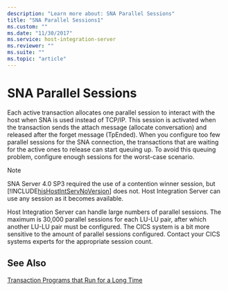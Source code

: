 ```yaml
---
description: "Learn more about: SNA Parallel Sessions"
title: "SNA Parallel Sessions1"
ms.custom: ""
ms.date: "11/30/2017"
ms.service: host-integration-server
ms.reviewer: ""
ms.suite: ""
ms.topic: "article"
---
```

# SNA Parallel Sessions
Each active transaction allocates one parallel session to interact with the host when SNA is used instead of TCP/IP. This session is activated when the transaction sends the attach message (allocate conversation) and released after the forget message (TpEnded). When you configure too few parallel sessions for the SNA connection, the transactions that are waiting for the active ones to release can start queuing up. To avoid this queuing problem, configure enough sessions for the worst-case scenario.  
  
> [!NOTE]
>  SNA Server 4.0 SP3 required the use of a contention winner session, but [!INCLUDE[hisHostIntServNoVersion](../includes/hishostintservnoversion-md.md)] does not. Host Integration Server can use any session as it becomes available.  
  
 Host Integration Server can handle large numbers of parallel sessions. The maximum is 30,000 parallel sessions for each LU-LU pair, after which another LU-LU pair must be configured. The CICS system is a bit more sensitive to the amount of parallel sessions configured. Contact your CICS systems experts for the appropriate session count.  
  
## See Also  
 [Transaction Programs that Run for a Long Time](../core/transaction-programs-that-run-for-a-long-time2.md)
